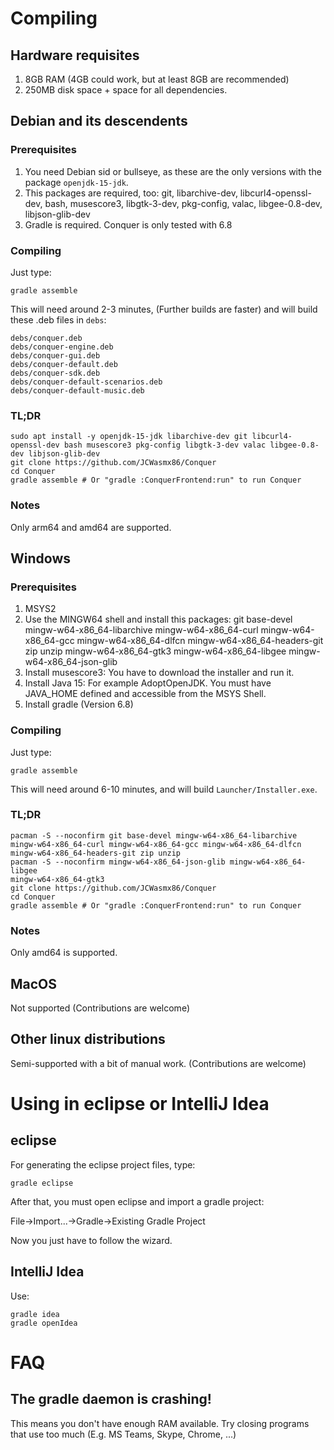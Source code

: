 # Compiling

## Hardware requisites

1. 8GB RAM (4GB could work, but at least 8GB are recommended)
2. 250MB disk space + space for all dependencies.

## Debian and its descendents

### Prerequisites

1. You need Debian sid or bullseye, as these are the only versions with the package `openjdk-15-jdk`.
2. This packages are required, too: git, libarchive-dev, libcurl4-openssl-dev, bash, musescore3, libgtk-3-dev, pkg-config, valac, libgee-0.8-dev, libjson-glib-dev
3. Gradle is required. Conquer is only tested with 6.8

### Compiling

Just type:
```
gradle assemble
```
This will need around 2-3 minutes, (Further builds are faster) and will build these .deb files in `debs`:
```
debs/conquer.deb
debs/conquer-engine.deb
debs/conquer-gui.deb
debs/conquer-default.deb
debs/conquer-sdk.deb
debs/conquer-default-scenarios.deb
debs/conquer-default-music.deb
```

### TL;DR

```
sudo apt install -y openjdk-15-jdk libarchive-dev git libcurl4-openssl-dev bash musescore3 pkg-config libgtk-3-dev valac libgee-0.8-dev libjson-glib-dev
git clone https://github.com/JCWasmx86/Conquer
cd Conquer
gradle assemble # Or "gradle :ConquerFrontend:run" to run Conquer
```

### Notes

Only arm64 and amd64 are supported.

## Windows

### Prerequisites

1. MSYS2
2. Use the MINGW64 shell and install this packages:
	git base-devel mingw-w64-x86_64-libarchive mingw-w64-x86_64-curl mingw-w64-x86_64-gcc mingw-w64-x86_64-dlfcn mingw-w64-x86_64-headers-git zip unzip mingw-w64-x86_64-gtk3 mingw-w64-x86_64-libgee
	mingw-w64-x86_64-json-glib
3. Install musescore3: You have to download the installer and run it.
4. Install Java 15: For example AdoptOpenJDK. You must have JAVA_HOME defined and accessible from the MSYS Shell.
5. Install gradle (Version 6.8)
### Compiling

Just type:
```
gradle assemble
```
This will need around 6-10 minutes, and will build `Launcher/Installer.exe`.

### TL;DR

```
pacman -S --noconfirm git base-devel mingw-w64-x86_64-libarchive mingw-w64-x86_64-curl mingw-w64-x86_64-gcc mingw-w64-x86_64-dlfcn mingw-w64-x86_64-headers-git zip unzip 
pacman -S --noconfirm mingw-w64-x86_64-json-glib mingw-w64-x86_64-libgee
mingw-w64-x86_64-gtk3
git clone https://github.com/JCWasmx86/Conquer
cd Conquer
gradle assemble # Or "gradle :ConquerFrontend:run" to run Conquer
```

### Notes

Only amd64 is supported.


## MacOS

Not supported (Contributions are welcome)

## Other linux distributions

Semi-supported with a bit of manual work. (Contributions are welcome)



# Using in eclipse or IntelliJ Idea

## eclipse
For generating the eclipse project files, type:
```
gradle eclipse
```
After that, you must open eclipse and import a gradle project:

File->Import...->Gradle->Existing Gradle Project

Now you just have to follow the wizard.

## IntelliJ Idea
Use:
```
gradle idea
gradle openIdea
```

# FAQ

## The gradle daemon is crashing!
This means you don't have enough RAM available. Try closing programs that use too much (E.g. MS Teams, Skype, Chrome, ...)